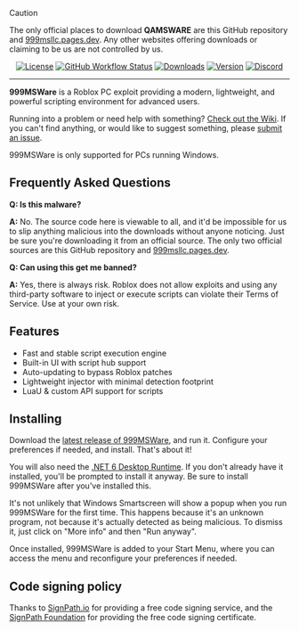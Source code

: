 > [!CAUTION]
> The only official places to download **QAMSWARE** are this GitHub repository and [999msllc.pages.dev](https://999msllc.pages.dev/999msware). Any other websites offering downloads or claiming to be us are not controlled by us.

<div align="center">

[![License][shield-repo-license]][repo-license]
[![GitHub Workflow Status][shield-repo-workflow]][repo-actions]
[![Downloads][shield-repo-releases]][repo-releases]
[![Version][shield-repo-latest]][repo-latest]
[![Discord][shield-discord-server]][discord-invite]

</div>

----

**999MSWare** is a Roblox PC exploit providing a modern, lightweight, and powerful scripting environment for advanced users.

Running into a problem or need help with something? [Check out the Wiki](https://github.com/999MS-LLC/999MSWare/wiki). If you can't find anything, or would like to suggest something, please [submit an issue](https://github.com/999MS-LLC/999MSWare/issues).

999MSWare is only supported for PCs running Windows.

## Frequently Asked Questions

**Q: Is this malware?**

**A:** No. The source code here is viewable to all, and it'd be impossible for us to slip anything malicious into the downloads without anyone noticing. Just be sure you're downloading it from an official source. The only two official sources are this GitHub repository and [999msllc.pages.dev](https://999msllc.pages.dev/999msware).

**Q: Can using this get me banned?**

**A:** Yes, there is always risk. Roblox does not allow exploits and using any third-party software to inject or execute scripts can violate their Terms of Service. Use at your own risk.

## Features

- Fast and stable script execution engine
- Built-in UI with script hub support
- Auto-updating to bypass Roblox patches
- Lightweight injector with minimal detection footprint
- LuaU & custom API support for scripts

## Installing
Download the [latest release of 999MSWare](https://github.com/999MS-LLC/999MSWare/releases/latest), and run it. Configure your preferences if needed, and install. That's about it!

You will also need the [.NET 6 Desktop Runtime](https://aka.ms/dotnet-core-applaunch?missing_runtime=true&arch=x64&rid=win11-x64&apphost_version=6.0.16&gui=true). If you don't already have it installed, you'll be prompted to install it anyway. Be sure to install 999MSWare after you've installed this.

It's not unlikely that Windows Smartscreen will show a popup when you run 999MSWare for the first time. This happens because it's an unknown program, not because it's actually detected as being malicious. To dismiss it, just click on "More info" and then "Run anyway".

Once installed, 999MSWare is added to your Start Menu, where you can access the menu and reconfigure your preferences if needed.

[shield-repo-license]:  https://img.shields.io/github/license/999MS-LLC/999MSWare
[shield-repo-workflow]: https://img.shields.io/github/actions/workflow/status/999MS-LLC/999MSWare/ci-release.yml?branch=main&label=builds
[shield-repo-releases]: https://img.shields.io/github/downloads/999MS-LLC/999MSWare/latest/total?color=981bfe
[shield-repo-latest]:   https://img.shields.io/github/v/release/999MS-LLC/999MSWare?color=7a39fb

[shield-discord-server]: https://img.shields.io/discord/1330274257996873779?logo=discord&logoColor=white&label=discord&color=4d3dff

[repo-license]:  https://github.com/999MS-LLC/999MSWare/blob/main/LICENSE
[repo-actions]:  https://github.com/999MS-LLC/999MSWare/actions
[repo-releases]: https://github.com/999MS-LLC/999MSWare/releases
[repo-latest]:   https://github.com/999MS-LLC/999MSWare/releases/latest

[discord-invite]:  https://discord.gg/ZsHEZS8Zta

## Code signing policy

Thanks to [SignPath.io](https://signpath.io/) for providing a free code signing service, and the [SignPath Foundation](https://signpath.org/) for providing the free code signing certificate.
